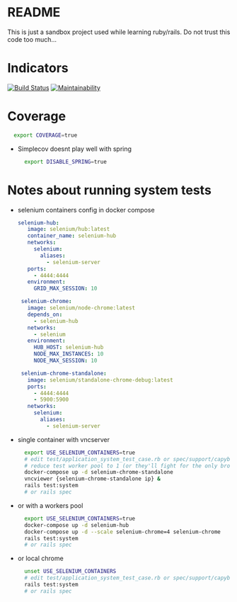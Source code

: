 # README

This is just a sandbox project used while learning ruby/rails. Do not trust this code too much...

# Indicators

[![Build Status](https://travis-ci.com/cfroehli/miniblog.svg?branch=master)](https://travis-ci.com/cfroehli/miniblog)
[![Maintainability](https://api.codeclimate.com/v1/badges/530fda24e5291ef5cea8/maintainability)](https://codeclimate.com/github/cfroehli/miniblog/maintainability)

# Coverage
  ~~~bash
    export COVERAGE=true
  ~~~

  * Simplecov doesnt play well with spring
    ~~~bash
      export DISABLE_SPRING=true
    ~~~

# Notes about running system tests

  * selenium containers config in docker compose
    ~~~yaml
    selenium-hub:
       image: selenium/hub:latest
       container_name: selenium-hub
       networks:
         selenium:
           aliases:
             - selenium-server
       ports:
         - 4444:4444
       environment:
         GRID_MAX_SESSION: 10

     selenium-chrome:
       image: selenium/node-chrome:latest
       depends_on:
         - selenium-hub
       networks:
         - selenium
       environment:
         HUB_HOST: selenium-hub
         NODE_MAX_INSTANCES: 10
         NODE_MAX_SESSION: 10

     selenium-chrome-standalone:
       image: selenium/standalone-chrome-debug:latest
       ports:
         - 4444:4444
         - 5900:5900
       networks:
         selenium:
           aliases:
             - selenium-server
     ~~~

   * single container with vncserver
     ~~~bash
       export USE_SELENIUM_CONTAINERS=true
       # edit test/application_system_test_case.rb or spec/support/capybara.rb => using: :chrom instead of :headless_chrome
       # reduce test worker pool to 1 (or they'll fight for the only browser available)
       docker-compose up -d selenium-chrome-standalone
       vncviewer {selenium-chrome-standalone ip} &
       rails test:system
       # or rails spec
     ~~~

   * or with a workers pool
     ~~~bash
       export USE_SELENIUM_CONTAINERS=true
       docker-compose up -d selenium-hub
       docker-compose up -d --scale selenium-chrome=4 selenium-chrome
       rails test:system
       # or rails spec
     ~~~

   * or local chrome
     ~~~bash
       unset USE_SELENIUM_CONTAINERS
       # edit test/application_system_test_case.rb or spec/support/capybara.rb => driven_by using: :headless_chrome or :chrome
       rails test:system
       # or rails spec
     ~~~
